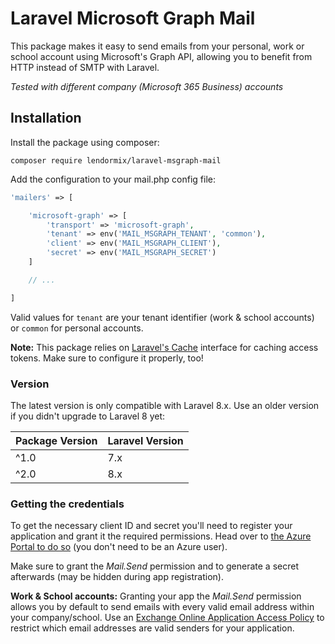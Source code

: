 # Laravel Microsoft Graph Mail

This package makes it easy to send emails from your personal, work or school account using Microsoft's Graph API,
allowing you to benefit from HTTP instead of SMTP with Laravel.

_Tested with different company (Microsoft 365 Business) accounts_

## Installation

Install the package using composer:

```
composer require lendormix/laravel-msgraph-mail
```

Add the configuration to your mail.php config file:

```php
'mailers' => [

    'microsoft-graph' => [
        'transport' => 'microsoft-graph',
        'tenant' => env('MAIL_MSGRAPH_TENANT', 'common'),
        'client' => env('MAIL_MSGRAPH_CLIENT'),
        'secret' => env('MAIL_MSGRAPH_SECRET')
    ]

    // ...

]
```

Valid values for `tenant` are your tenant identifier (work & school accounts) or `common` for personal accounts.

**Note:** This package relies on [Laravel's Cache](https://laravel.com/docs/cache) interface for caching access tokens.
Make sure to configure it properly, too!

### Version

The latest version is only compatible with Laravel 8.x. Use an older version if you didn't upgrade to Laravel 8 yet:

| Package Version | Laravel Version |
|-----------------|-----------------|
| ^1.0            | 7.x             |
| ^2.0            | 8.x             |


### Getting the credentials

To get the necessary client ID and secret you'll need to register your application and grant it the required
permissions. Head over to [the Azure Portal to do so](https://docs.microsoft.com/en-us/graph/auth-register-app-v2)
(you don't need to be an Azure user).

Make sure to grant the _Mail.Send_ permission and to generate a secret afterwards (may be hidden during app registration).

**Work & School accounts:** Granting your app the _Mail.Send_ permission allows you by default to send emails with every
valid email address within your company/school. Use an [Exchange Online Application Access Policy](https://docs.microsoft.com/en-us/graph/auth-limit-mailbox-access)
to restrict which email addresses are valid senders for your application.
